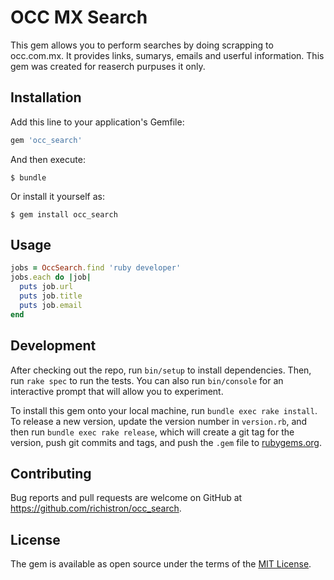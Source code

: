 # OCC MX Search

This gem allows you to perform searches by doing scrapping to occ.com.mx. It
provides links, sumarys, emails and userful information. This gem was created
for reaserch purpuses it only.

## Installation

Add this line to your application's Gemfile:

```ruby
gem 'occ_search'
```

And then execute:

    $ bundle

Or install it yourself as:

    $ gem install occ_search

## Usage

```ruby
jobs = OccSearch.find 'ruby developer'
jobs.each do |job|
  puts job.url
  puts job.title
  puts job.email
end
```

## Development

After checking out the repo, run `bin/setup` to install dependencies. Then, run `rake spec` to run the tests. You can also run `bin/console` for an interactive prompt that will allow you to experiment.

To install this gem onto your local machine, run `bundle exec rake install`. To release a new version, update the version number in `version.rb`, and then run `bundle exec rake release`, which will create a git tag for the version, push git commits and tags, and push the `.gem` file to [rubygems.org](https://rubygems.org).

## Contributing

Bug reports and pull requests are welcome on GitHub at https://github.com/richistron/occ_search.


## License

The gem is available as open source under the terms of the [MIT License](http://opensource.org/licenses/MIT).


